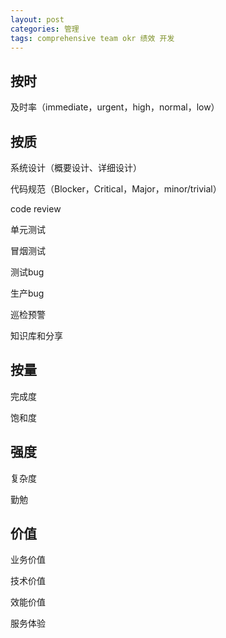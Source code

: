 ```yaml
---
layout: post
categories: 管理
tags: comprehensive team okr 绩效 开发
---
```




## 按时

及时率（immediate，urgent，high，normal，low）

## 按质

系统设计（概要设计、详细设计）

代码规范（Blocker，Critical，Major，minor/trivial）

code review

单元测试

冒烟测试

测试bug

生产bug

巡检预警

知识库和分享

## 按量

完成度

饱和度

## 强度

复杂度

勤勉

## 价值

业务价值

技术价值

效能价值

服务体验